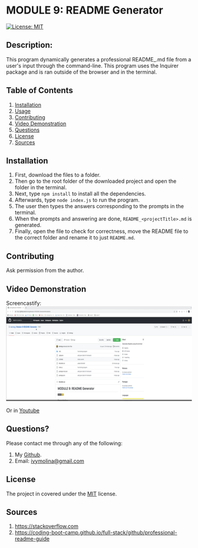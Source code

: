# MODULE 9: README Generator
[![License: MIT](https://img.shields.io/badge/License-MIT-yellow.svg)](https://opensource.org/licenses/MIT)

##  Description:

This program dynamically generates a professional README_<projectname>.md file from a user's input through the command-line. This program uses the Inquirer package and is ran outside of the browser and in the terminal.

##  Table of Contents 
1. [Installation](#installation)
2. [Usage](#usage) 
3. [Contributing](#contributing) 
4. [Video Demonstration](#test) 
5. [Questions](#questions)
6. [License](#license)
7. [Sources](#sources)


## Installation 

1. First, download the files to a folder. 
2. Then go to the root folder of the downloaded project and open the folder in the terminal.
3. Next, type `npm install` to install all the dependencies.
4. Afterwards, type `node index.js` to run the program. 
5. The user then types the answers corresponding to the prompts in the terminal. 
6. When the prompts and answering are done, `README_<projectTitle>.md` is generated. 
7. Finally, open the file to check for correctness, move the README file to the correct folder and rename it to just `README.md`.

## Contributing 

Ask permission from the author.

## Video Demonstration
Screencastify:
[![README Generator](./utils/images/READMEGenerator.png)](https://drive.google.com/file/d/1e8RSz7mW5LhxNpl5Rf0J1DgEN5VcrY55/view)

Or in [Youtube](https://www.youtube.com/watch?v=WSyKbYF-usg)


## Questions? 

Please contact me through any of the following:

1. My [Github](https://github.com/+iwirsing).
2. Email: <a href="mailto:ivymolina@gmail.com">ivymolina@gmail.com</a>

## License

The project in covered under the [MIT](https://opensource.org/licenses/MIT) license.

## Sources
1. https://stackoverflow.com
2. https://coding-boot-camp.github.io/full-stack/github/professional-readme-guide



